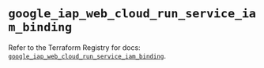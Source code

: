 # `google_iap_web_cloud_run_service_iam_binding`

Refer to the Terraform Registry for docs: [`google_iap_web_cloud_run_service_iam_binding`](https://registry.terraform.io/providers/hashicorp/google/6.45.0/docs/resources/iap_web_cloud_run_service_iam_binding).
